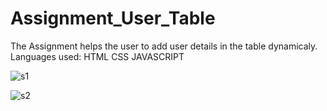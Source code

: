 # Assignment_User_Table


The Assignment helps the user to add user details in the table dynamicaly.
Languages used:
HTML
CSS
JAVASCRIPT

![s1](https://user-images.githubusercontent.com/59168880/114608735-9eaeb800-9cbb-11eb-91c9-5fb53b483430.png)


![s2](https://user-images.githubusercontent.com/59168880/114608829-bc7c1d00-9cbb-11eb-93c5-34dcbb8539ca.png)
